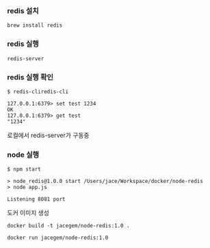 



### redis 설치

```shell
brew install redis
```

### redis 실행

```shell
redis-server
```

### redis 실행 확인

```shell
$ redis-cliredis-cli

127.0.0.1:6379> set test 1234
OK
127.0.0.1:6379> get test
"1234"
```

로컬에서 redis-server가 구동중

### node 실행

```shell
$ npm start

> node_redis@1.0.0 start /Users/jace/Workspace/docker/node-redis
> node app.js

Listening 8081 port
```

도커 이미지 생성

```shell
docker build -t jacegem/node-redis:1.0 .
```

```shell
docker run jacegem/node-redis:1.0
```



